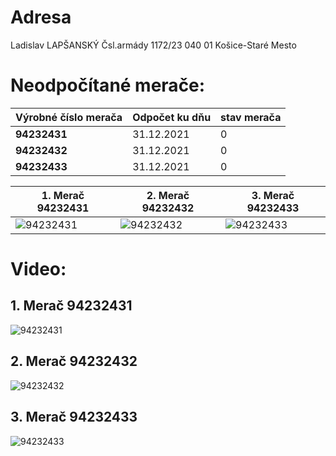 # Adresa
Ladislav LAPŠANSKÝ
Čsl.armády 1172/23
040 01 Košice-Staré Mesto

# Neodpočítané merače:

| Výrobné číslo merača  | Odpočet ku dňu   | stav merača |
|-----------------------|------------------|---------------|
| **94232431** 		| 31.12.2021  	   | 0             |
| **94232432** 		| 31.12.2021  	   | 0             |
| **94232433** 		| 31.12.2021  	   | 0             |


| 1. Merač 94232431  | 2. Merač 94232432   | 3. Merač 94232433 |
|--------------------|---------------------|-------------------|
|![94232431](gif/94232431.gif)|![94232432](gif/94232432.gif)|![94232433](gif/94232433.gif)|
# Video:
## 1. Merač 94232431
![94232431](gif/94232431.gif)
## 2. Merač 94232432
![94232432](gif/94232432.gif)
## 3. Merač 94232433
![94232433](gif/94232433.gif)
